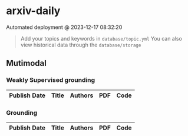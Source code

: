 # arxiv-daily
 Automated deployment @ 2023-12-17 08:32:20
> Add your topics and keywords in `database/topic.yml` 
> You can also view historical data through the `database/storage` 

## Mutimodal

### Weakly Supervised grounding
|Publish Date|Title|Authors|PDF|Code|
| :---: | :---: | :---: | :---: | :---: |

### Grounding
|Publish Date|Title|Authors|PDF|Code|
| :---: | :---: | :---: | :---: | :---: |
